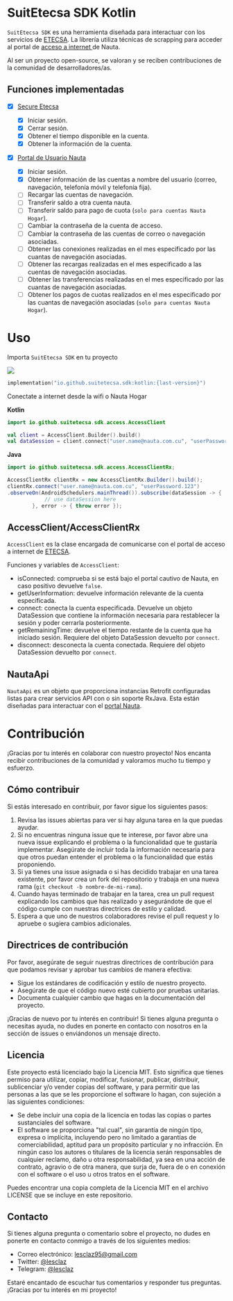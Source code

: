 # SuitEtecsa SDK Kotlin

`SuitEtecsa SDK` es una herramienta diseñada para interactuar con los servicios de [ETECSA](https://www.etecsa.cu/). La librería utiliza técnicas de scrapping para acceder al portal de [acceso a internet ](https://secure.etecsa.net:8443/) de Nauta.

Al ser un proyecto open-source, se valoran y se reciben contribuciones de la comunidad de desarrolladores/as.

## Funciones implementadas

- [x] [Secure Etecsa](https://secure.etecsa.net:8443/)

    - [x] Iniciar sesión.
    - [x] Cerrar sesión.
    - [x] Obtener el tiempo disponible en la cuenta.
    - [x] Obtener la información de la cuenta.

- [x] [Portal de Usuario Nauta](https://www.nauta.cu/)

    - [x] Iniciar sesión.
    - [x] Obtener información de las cuentas a nombre del usuario (correo, navegación, telefonía móvil y telefonía fija).
    - [ ] Recargar las cuentas de navegación.
    - [ ] Transferir saldo a otra cuenta nauta.
    - [ ] Transferir saldo para pago de cuota (`solo para cuentas Nauta Hogar`).
    - [ ] Cambiar la contraseña de la cuenta de acceso.
    - [ ] Cambiar la contraseña de las cuentas de correo o navegación asociadas.
    - [ ] Obtener las conexiones realizadas en el mes especificado por las cuantas de navegación asociadas.
    - [ ] Obtener las recargas realizadas en el mes especificado a las cuentas de navegación asociadas.
    - [ ] Obtener las transferencias realizadas en el mes especificado por las cuantas de navegación asociadas.
    - [ ] Obtener los pagos de cuotas realizados en el mes especificado por las cuantas de navegación asociadas (`solo para cuentas Nauta Hogar`).

# Uso

Importa `SuitEtecsa SDK` en tu proyecto

[![](https://img.shields.io/maven-central/v/io.github.suitetecsa.sdk/kotlin.svg)](https://img.shields.io/maven-central/v/io.github.suitetecsa.sdk/kotlin.svg)


```kotlin
implementation("io.github.suitetecsa.sdk:kotlin:{last-version}")
```

Conectate a internet desde la wifi o Nauta Hogar

**Kotlin**

```kotlin
import io.github.suitetecsa.sdk.access.AccessClient

val client = AccessClient.Builder().build()
val dataSession = client.connect("user.name@nauta.com.cu", "userPassword.123")
```

**Java**
```java 
import io.github.suitetecsa.sdk.access.AccessClientRx;

AccessClientRx clientRx = new AccessClientRx.Builder().build();
clientRx.connect("user.name@nauta.com.cu", "userPassword.123")
.observeOn(AndroidSchedulers.mainThread()).subscribe(dataSession -> {
            // use dataSession here
        }, error -> { throw error });
```

## AccessClient/AccessClientRx

`AccessClient` es la clase encargada de comunicarse con el portal de acceso a internet de [ETECSA](https://www.etecsa.cu).

Funciones y variables de `AccessClient`:
- isConnected: comprueba si se está bajo el portal cautivo de Nauta, en caso positivo devuelve `false`.
- getUserInformation: devuelve información relevante de la cuenta especificada.
- connect: conecta la cuenta especificada. Devuelve un objeto DataSession que contiene la información necesaria para restablecer la sesión y poder cerrarla posteriormente.
- getRemainingTime: devuelve el tiempo restante de la cuenta que ha iniciado sesión. Requiere del objeto DataSession devuelto por `connect`.
- disconnect: desconecta la cuenta conectada. Requiere del objeto DataSession devuelto por `connect`.

## NautaApi

`NautaApi` es un objeto que proporciona instancias Retrofit configuradas listas para crear servicios API con o sin soporte RxJava. Esta están diseñadas para interactuar con el [portal Nauta](https://www.nauta.cu).

# Contribución

¡Gracias por tu interés en colaborar con nuestro proyecto! Nos encanta recibir contribuciones de la comunidad y valoramos mucho tu tiempo y esfuerzo.

## Cómo contribuir

Si estás interesado en contribuir, por favor sigue los siguientes pasos:

1. Revisa las issues abiertas para ver si hay alguna tarea en la que puedas ayudar.
2. Si no encuentras ninguna issue que te interese, por favor abre una nueva issue explicando el problema o la funcionalidad que te gustaría implementar. Asegúrate de incluir toda la información necesaria para que otros puedan entender el problema o la funcionalidad que estás proponiendo.
3. Si ya tienes una issue asignada o si has decidido trabajar en una tarea existente, por favor crea un fork del repositorio y trabaja en una nueva rama (`git checkout -b nombre-de-mi-rama`).
4. Cuando hayas terminado de trabajar en la tarea, crea un pull request explicando los cambios que has realizado y asegurándote de que el código cumple con nuestras directrices de estilo y calidad.
5. Espera a que uno de nuestros colaboradores revise el pull request y lo apruebe o sugiera cambios adicionales.

## Directrices de contribución

Por favor, asegúrate de seguir nuestras directrices de contribución para que podamos revisar y aprobar tus cambios de manera efectiva:

- Sigue los estándares de codificación y estilo de nuestro proyecto.
- Asegúrate de que el código nuevo esté cubierto por pruebas unitarias.
- Documenta cualquier cambio que hagas en la documentación del proyecto.

¡Gracias de nuevo por tu interés en contribuir! Si tienes alguna pregunta o necesitas ayuda, no dudes en ponerte en contacto con nosotros en la sección de issues o enviándonos un mensaje directo.

## Licencia

Este proyecto está licenciado bajo la Licencia MIT. Esto significa que tienes permiso para utilizar, copiar, modificar, fusionar, publicar, distribuir, sublicenciar y/o vender copias del software, y para permitir que las personas a las que se les proporcione el software lo hagan, con sujeción a las siguientes condiciones:

- Se debe incluir una copia de la licencia en todas las copias o partes sustanciales del software.
- El software se proporciona "tal cual", sin garantía de ningún tipo, expresa o implícita, incluyendo pero no limitado a garantías de comerciabilidad, aptitud para un propósito particular y no infracción. En ningún caso los autores o titulares de la licencia serán responsables de cualquier reclamo, daño u otra responsabilidad, ya sea en una acción de contrato, agravio o de otra manera, que surja de, fuera de o en conexión con el software o el uso u otros tratos en el software.

Puedes encontrar una copia completa de la Licencia MIT en el archivo LICENSE que se incluye en este repositorio.

## Contacto

Si tienes alguna pregunta o comentario sobre el proyecto, no dudes en ponerte en contacto conmigo a través de los siguientes medios:

- Correo electrónico: [lesclaz95@gmail.com](mailto:lesclaz95@gmail.com)
- Twitter: [@lesclaz](https://twitter.com/lesclaz)
- Telegram: [@lesclaz](https://t.me/lesclaz)

Estaré encantado de escuchar tus comentarios y responder tus preguntas. ¡Gracias por tu interés en mi proyecto!
